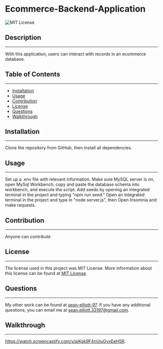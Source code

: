 
  # Ecommerce-Backend-Application
  
  ![MIT License](https://img.shields.io/static/v1?label=License&message=MIT%20License&color=green)
  
  
  ## Description
  --- 
  With this application, users can interact with records in an ecommerce database. 
  
  ## Table of Contents
  ---
  * [Installation](#installation)
  * [Usage](#usage)
  * [Contribution](#contribution)
  * [License](#license)
  * [Questions](#questions)
  * [Walkthrough](#walkthrough)
  
  ## Installation
  ---
  Clone the repository from GitHub, then install all dependencies.
  
  ## Usage
  ---
  Set up a .env file with relevant information. Make sure MySQL server is on, open MySql Workbench, copy and paste the database schema into workbench, and execute the script. Add seeds by opening an integrated terminal in the project and typing "npm run seed." Open an integrated terminal in the project and type in "node server.js", then Open Insomnia and make requests.
  
  ## Contribution
  ---
  Anyone can contribute
  
  ## License
  ---
  The license used in this project was MIT License. More information about this license can be found at [MIT License](https://choosealicense.com/licenses/mit/).
    
  ## Questions
  ---
  My other work can be found at <a href="https://github.com/sean-elliott-97" title="github profile" target = "blank">sean-elliott-97</a>. If you have any additional questions, you can email me at [sean.elliott.33197@gmail.com](mailto:sean.elliott.33197@gmail.com).
  
  ## Walkthrough
  ---
  <a href = "https://watch.screencastify.com/v/aiKgk9F4nUiuGyxEeH5R" target = "blank">https://watch.screencastify.com/v/aiKgk9F4nUiuGyxEeH5R</a>.
  